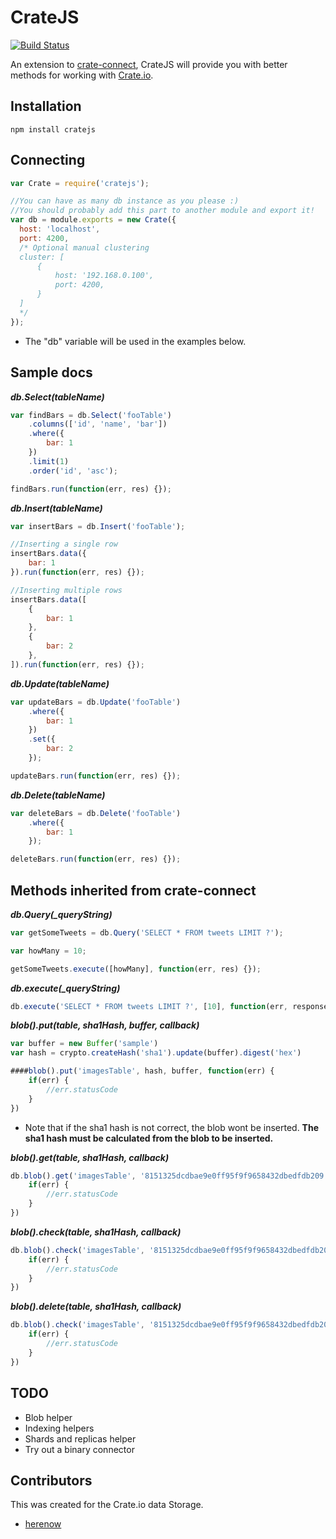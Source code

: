 CrateJS
=======
[![Build Status](https://travis-ci.org/herenow/cratejs.svg?branch=master)](https://travis-ci.org/herenow/cratejs)

An extension to [crate-connect](https://github.com/herenow/crate-connect), CrateJS will provide you with better methods for working with [Crate.io](https://www.crate.io/).


Installation
----------
```
npm install cratejs
```


Connecting
----------
```javascript
var Crate = require('cratejs');

//You can have as many db instance as you please :)
//You should probably add this part to another module and export it!
var db = module.exports = new Crate({
  host: 'localhost',
  port: 4200,
  /* Optional manual clustering
  cluster: [
      {
          host: '192.168.0.100',
          port: 4200,
      }
  ]
  */
});
```
* The "db" variable will be used in the examples below.


Sample docs
----------

***db.Select(tableName)***
```javascript
var findBars = db.Select('fooTable')
    .columns(['id', 'name', 'bar'])
    .where({
        bar: 1
    })
    .limit(1)
    .order('id', 'asc');

findBars.run(function(err, res) {});
```

***db.Insert(tableName)***
```javascript
var insertBars = db.Insert('fooTable');

//Inserting a single row
insertBars.data({
    bar: 1
}).run(function(err, res) {});

//Inserting multiple rows
insertBars.data([
    {
        bar: 1
    },
    {
        bar: 2
    },
]).run(function(err, res) {});
```

***db.Update(tableName)***
```javascript
var updateBars = db.Update('fooTable')
    .where({
        bar: 1
    })
    .set({
        bar: 2
    });

updateBars.run(function(err, res) {});
```

***db.Delete(tableName)***
```javascript
var deleteBars = db.Delete('fooTable')
    .where({
        bar: 1
    });

deleteBars.run(function(err, res) {});
```

Methods inherited from crate-connect
----------

***db.Query(_queryString)***
```javascript
var getSomeTweets = db.Query('SELECT * FROM tweets LIMIT ?');

var howMany = 10;

getSomeTweets.execute([howMany], function(err, res) {});
```

***db.execute(_queryString)***
```javascript
db.execute('SELECT * FROM tweets LIMIT ?', [10], function(err, response) {});
```

***blob().put(table, sha1Hash, buffer, callback)***
```javascript
var buffer = new Buffer('sample')
var hash = crypto.createHash('sha1').update(buffer).digest('hex')

####blob().put('imagesTable', hash, buffer, function(err) {
    if(err) {
        //err.statusCode
    }
})
```
* Note that if the sha1 hash is not correct, the blob wont be inserted. **The sha1 hash must be calculated from the blob to be inserted.**


***blob().get(table, sha1Hash, callback)***
```javascript
db.blob().get('imagesTable', '8151325dcdbae9e0ff95f9f9658432dbedfdb209', function(err, buffer) {
    if(err) {
        //err.statusCode
    }
})
```

***blob().check(table, sha1Hash, callback)***
```javascript
db.blob().check('imagesTable', '8151325dcdbae9e0ff95f9f9658432dbedfdb209', function(err) {
    if(err) {
        //err.statusCode
    }
})
```

***blob().delete(table, sha1Hash, callback)***
```javascript
db.blob().check('imagesTable', '8151325dcdbae9e0ff95f9f9658432dbedfdb209', function(err) {
    if(err) {
        //err.statusCode
    }
})
```


TODO
---------
* Blob helper
* Indexing helpers
* Shards and replicas helper
* Try out a binary connector


Contributors
---------
This was created for the Crate.io data Storage.
- [herenow](https://github.com/herenow)
